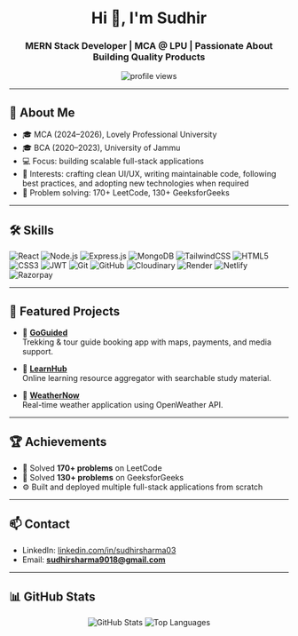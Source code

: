 <h1 align="center">Hi 👋, I'm Sudhir</h1>
<h3 align="center">MERN Stack Developer | MCA @ LPU | Passionate About Building Quality Products</h3>

<p align="center">
  <img src="https://komarev.com/ghpvc/?username=Sudhir03&label=Profile%20views&color=0e75b6&style=flat" alt="profile views" />
</p>

---

## 🚀 About Me
- 🎓 MCA (2024–2026), Lovely Professional University  
- 🎓 BCA (2020–2023), University of Jammu  
- 💻 Focus: building scalable full-stack applications  
- 🎨 Interests: crafting clean UI/UX, writing maintainable code, following best practices, and adopting new technologies when required  
- 🧠 Problem solving: 170+ LeetCode, 130+ GeeksforGeeks  

---

## 🛠 Skills  
![React](https://img.shields.io/badge/-React-black?logo=react)
![Node.js](https://img.shields.io/badge/-Node.js-339933?logo=node.js)
![Express.js](https://img.shields.io/badge/-Express-black?logo=express)
![MongoDB](https://img.shields.io/badge/-MongoDB-47A248?logo=mongodb)
![TailwindCSS](https://img.shields.io/badge/-TailwindCSS-38B2AC?logo=tailwind-css)
![HTML5](https://img.shields.io/badge/-HTML5-E34F26?logo=html5)
![CSS3](https://img.shields.io/badge/-CSS3-1572B6?logo=css3)
![JWT](https://img.shields.io/badge/-JWT-black?logo=jsonwebtokens)
![Git](https://img.shields.io/badge/-Git-F05032?logo=git)
![GitHub](https://img.shields.io/badge/-GitHub-181717?logo=github)
![Cloudinary](https://img.shields.io/badge/-Cloudinary-3448C5?logo=cloudinary)
![Render](https://img.shields.io/badge/-Render-46B1E2?logo=render)
![Netlify](https://img.shields.io/badge/-Netlify-00C7B7?logo=netlify)
![Razorpay](https://img.shields.io/badge/-Razorpay-387EF5?logo=razorpay)

---

## 📌 Featured Projects  

- 🔗 **[GoGuided](https://go-guided.netlify.com)**  
  Trekking & tour guide booking app with maps, payments, and media support.  

- 🔗 **[LearnHub](https://learnhub0.netlify.app)**  
  Online learning resource aggregator with searchable study material.  

- 🔗 **[WeatherNow](https://sudhir03.github.io/WeatherNow)**  
  Real-time weather application using OpenWeather API.  

---

## 🏆 Achievements  
- 🧠 Solved **170+ problems** on LeetCode  
- 🧠 Solved **130+ problems** on GeeksforGeeks  
- ⚙️ Built and deployed multiple full-stack applications from scratch  

---

## 📫 Contact  
- LinkedIn: [linkedin.com/in/sudhirsharma03](https://www.linkedin.com/in/sudhirsharma03/)  
- Email: **sudhirsharma9018@gmail.com**  

---

## 📊 GitHub Stats  
<p align="center">
  <img src="https://github-readme-stats.vercel.app/api?username=Sudhir03&show_icons=true&theme=radical" alt="GitHub Stats" />
  <img src="https://github-readme-stats.vercel.app/api/top-langs/?username=Sudhir03&layout=compact&theme=radical" alt="Top Languages" />
</p>
